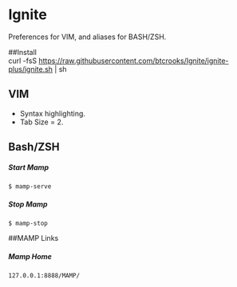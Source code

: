 # Ignite
Preferences for VIM, and aliases for BASH/ZSH.

##Install  
    curl -fsS https://raw.githubusercontent.com/btcrooks/Ignite/ignite-plus/ignite.sh | sh

## VIM
* Syntax highlighting.  
* Tab Size = 2.  

## Bash/ZSH  
##### Start Mamp
    $ mamp-serve    
##### Stop Mamp
    $ mamp-stop  

##MAMP Links 
##### Mamp Home
    127.0.0.1:8888/MAMP/
